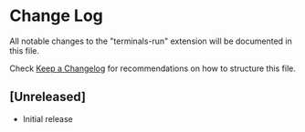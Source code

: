 # Change Log

All notable changes to the "terminals-run" extension will be documented in this file.

Check [Keep a Changelog](http://keepachangelog.com/) for recommendations on how to structure this file.

## [Unreleased]

- Initial release